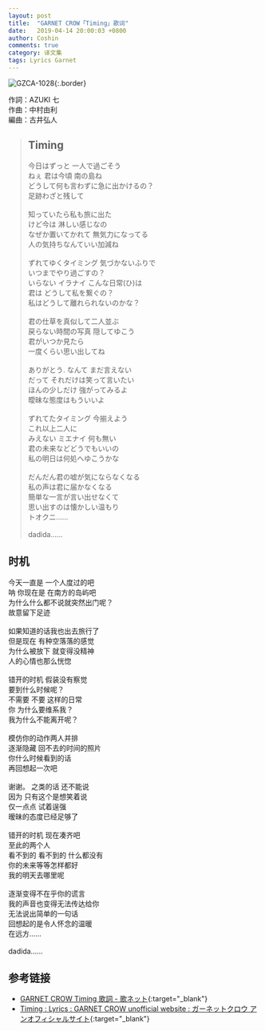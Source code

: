 ```yaml
---
layout: post
title:  "GARNET CROW「Timing」歌词"
date:   2019-04-14 20:00:03 +0800
author: Coshin
comments: true
category: 译文集
tags: Lyrics Garnet
---
```

![GZCA-1028](https://ganekuro.github.io/images/discography/single/GZCA-1028.jpg){:.border}

作詞：AZUKI 七<br>
作曲：中村由利<br>
編曲：古井弘人

<blockquote class="original">
  <h2>Timing</h2>
  <p>
    今日はずっと 一人で過ごそう<br>
    ねぇ 君は今頃 南の島ね<br>
    どうして何も言わずに急に出かけるの？<br>
    足跡わざと残して<br>
    <br>
    知っていたら私も旅に出た<br>
    けど今は 淋しい感じなの<br>
    なぜか置いてかれて 無気力になってる<br>
    人の気持ちなんていい加減ね<br>
    <br>
    ずれてゆくタイミング 気づかないふりで<br>
    いつまでやり過ごすの？<br>
    いらない イラナイ こんな日常(ひ)は<br>
    君は どうして私を繋ぐの？<br>
    私はどうして離れられないのかな？<br>
    <br>
    君の仕草を真似して二人並ぶ<br>
    戻らない時間の写真 隠してゆこう<br>
    君がいつか見たら<br>
    一度くらい思い出してね<br>
    <br>
    ありがとう. なんて まだ言えない<br>
    だって それだけは笑って言いたい<br>
    ほんの少しだけ 強がってみるよ<br>
    曖昧な態度はもういいよ<br>
    <br>
    ずれてたタイミング 今揃えよう<br>
    これ以上二人に<br>
    みえない ミエナイ 何も無い<br>
    君の未来などどうでもいいの<br>
    私の明日は何処へゆこうかな<br>
    <br>
    だんだん君の嘘が気にならなくなる<br>
    私の声は君に届かなくなる<br>
    簡単な一言が言い出せなくて<br>
    思い出すのは懐かしい温もり<br>
    トオクニ……<br>
    <br>
    dadida......
  </p>
</blockquote>

<div class="translation">
  <h2>时机</h2>
  <p>
    今天一直是 一个人度过的吧<br>
    呐 你现在是 在南方的岛屿吧<br>
    为什么什么都不说就突然出门呢？<br>
    故意留下足迹<br>
    <br>
    如果知道的话我也出去旅行了<br>
    但是现在 有种空落落的感觉<br>
    为什么被放下 就变得没精神<br>
    人的心情也那么恍惚<br>
    <br>
    错开的时机 假装没有察觉<br>
    要到什么时候呢？<br>
    不需要 不要 这样的日常<br>
    你 为什么要维系我？<br>
    我为什么不能离开呢？<br>
    <br>
    模仿你的动作两人并排<br>
    逐渐隐藏 回不去的时间的照片<br>
    你什么时候看到的话<br>
    再回想起一次吧<br>
    <br>
    谢谢。 之类的话 还不能说<br>
    因为 只有这个是想笑着说<br>
    仅一点点 试着逞强<br>
    暧昧的态度已经足够了<br>
    <br>
    错开的时机 现在凑齐吧<br>
    至此的两个人<br>
    看不到的 看不到的 什么都没有<br>
    你的未来等等怎样都好<br>
    我的明天去哪里呢<br>
    <br>
    逐渐变得不在乎你的谎言<br>
    我的声音也变得无法传达给你<br>
    无法说出简单的一句话<br>
    回想起的是令人怀念的温暖<br>
    在远方……<br>
    <br>
    dadida......
  </p>
</div>

## 参考链接

* [GARNET CROW Timing 歌詞 - 歌ネット](https://www.uta-net.com/song/20124/){:target="_blank"}
* [Timing : Lyrics : GARNET CROW unofficial website : ガーネットクロウ アンオフィシャルサイト](https://ganekuro.github.io/lyrics/original/Timing.html){:target="_blank"}
